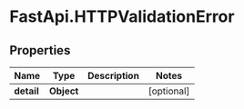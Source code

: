 # FastApi.HTTPValidationError

## Properties

Name | Type | Description | Notes
------------ | ------------- | ------------- | -------------
**detail** | **Object** |  | [optional] 


